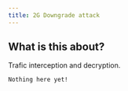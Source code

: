 ```yaml
---
title: 2G Downgrade attack
---
```


## What is this about?
Trafic interception and decryption.

```
Nothing here yet!
```